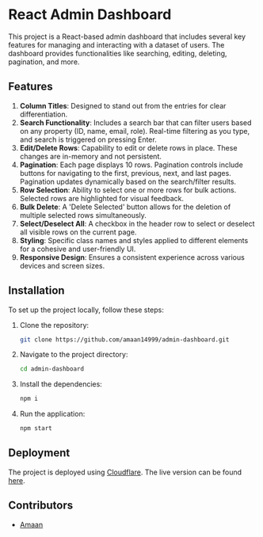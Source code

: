 # React Admin Dashboard

This project is a React-based admin dashboard that includes several key features for managing and interacting with a dataset of users. The dashboard provides functionalities like searching, editing, deleting, pagination, and more.

## Features

1. **Column Titles**: Designed to stand out from the entries for clear differentiation.
2. **Search Functionality**: Includes a search bar that can filter users based on any property (ID, name, email, role). Real-time filtering as you type, and search is triggered on pressing Enter.
3. **Edit/Delete Rows**: Capability to edit or delete rows in place. These changes are in-memory and not persistent.
4. **Pagination**: Each page displays 10 rows. Pagination controls include buttons for navigating to the first, previous, next, and last pages. Pagination updates dynamically based on the search/filter results.
5. **Row Selection**: Ability to select one or more rows for bulk actions. Selected rows are highlighted for visual feedback.
6. **Bulk Delete**: A 'Delete Selected' button allows for the deletion of multiple selected rows simultaneously.
7. **Select/Deselect All**: A checkbox in the header row to select or deselect all visible rows on the current page.
8. **Styling**: Specific class names and styles applied to different elements for a cohesive and user-friendly UI.
9. **Responsive Design**: Ensures a consistent experience across various devices and screen sizes.

## Installation

To set up the project locally, follow these steps:

1. Clone the repository:

   ```bash
   git clone https://github.com/amaan14999/admin-dashboard.git
   ```

2. Navigate to the project directory:

   ```bash
   cd admin-dashboard
   ```

3. Install the dependencies:

   ```bash
   npm i
   ```

4. Run the application:

   ```bash
   npm start
   ```

## Deployment

The project is deployed using [Cloudflare](https://www.cloudflare.com/). The live version can be found [here](https://admin-dashboard-9jf.pages.dev/).

## Contributors

- [Amaan](https://github.com/amaan14999)

